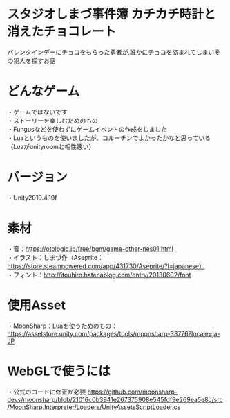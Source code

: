 # スタジオしまづ事件簿 カチカチ時計と消えたチョコレート
バレンタインデーにチョコをもらった勇者が,誰かにチョコを盗まれてしまいその犯人を探すお話  

# どんなゲーム
・ゲームではないです  
・ストーリーを楽しむためのもの  
・Fungusなどを使わずにゲームイベントの作成をしました  
・Luaというものを使いましたが、コルーチンでよかったかなと思っている（Luaがunityroomと相性悪い）

# バージョン
・Unity2019.4.19f  


# 素材
・音：https://otologic.jp/free/bgm/game-other-nes01.html  
・イラスト：しまづ作（Aseprite：https://store.steampowered.com/app/431730/Aseprite/?l=japanese）  
・フォント：http://itouhiro.hatenablog.com/entry/20130602/font  

# 使用Asset 
・MoonSharp：Luaを使うためのもの：https://assetstore.unity.com/packages/tools/moonsharp-33776?locale=ja-JP

# WebGLで使うには
・公式のコードに修正が必要 https://github.com/moonsharp-devs/moonsharp/blob/21016c0b3941e267375908e545fdf9e269ea5e8c/src/MoonSharp.Interpreter/Loaders/UnityAssetsScriptLoader.cs  
